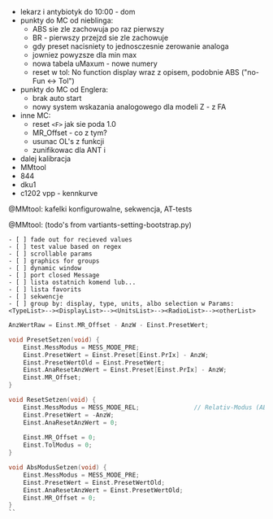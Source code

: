 - lekarz i antybiotyk do 10:00 - dom
- punkty do MC od nieblinga:
	- ABS sie zle zachowuja po raz pierwszy
	- BR - pierwszy przejzd sie zle zachowuje
	- gdy preset nacisniety to jednosczesnie zerowanie analoga
	- jowniez powyzsze dla min max
	- nowa tabela uMaxum - nowe numery
	- reset w tol: No function display wraz z opisem, podobnie ABS ("no-Fun <-> Tol")
- punkty do MC od Englera:
	- brak auto start
	- nowy system wskazania analogowego dla modeli Z - z FA
- inne MC:
	-  reset `<F>` jak sie poda 1.0
	- MR_Offset - co z tym?
	- usunac OL's z funkcji
	- zunifikowac dla ANT i 
- dalej kalibracja
- MMtool
- 844
- dku1
- c1202 vpp - kennkurve

@MMtool: kafelki konfigurowalne, sekwencja, AT-tests

@MMtool: (todo's from vartiants-setting-bootstrap.py)
```
- [ ] fade out for recieved values
- [ ] test value based on regex
- [ ] scrollable params
- [ ] graphics for groups
- [ ] dynamic window
- [ ] port closed Message
- [ ] lista ostatnich komend lub...
- [ ] lista favorits
- [ ] sekwencje
- [ ] group by: display, type, units, albo selection w Params: <TypeList>--><DisplayList>--><UnitsList>--><RadioList>--><otherList>
```


```c
AnzWertRaw = Einst.MR_Offset - AnzW - Einst.PresetWert;
```

```c
void PresetSetzen(void) {
    Einst.MessModus = MESS_MODE_PRE;
    Einst.PresetWert = Einst.Preset[Einst.PrIx] - AnzW;
    Einst.PresetWertOld = Einst.PresetWert;
    Einst.AnaResetAnzWert = Einst.Preset[Einst.PrIx] - AnzW;
    Einst.MR_Offset;
}
```

```c
void ResetSetzen(void) {
    Einst.MessModus = MESS_MODE_REL;               // Relativ-Modus (ABS aus)
    Einst.PresetWert = -AnzW;
    Einst.AnaResetAnzWert = 0;
    
    Einst.MR_Offset = 0;
    Einst.TolModus = 0;
}
```

```c
void AbsModusSetzen(void) {
    Einst.MessModus = MESS_MODE_PRE;
    Einst.PresetWert = Einst.PresetWertOld;
    Einst.AnaResetAnzWert = Einst.PresetWertOld;
    Einst.MR_Offset = 0;
}
``
